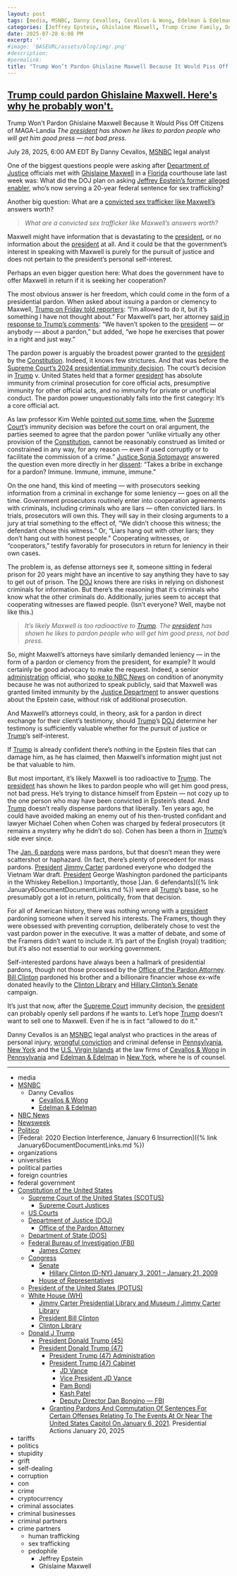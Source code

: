 ```yaml
---
layout: post
tags: [media, MSNBC, Danny Cevallos, Cevallos & Wong, Edelman & Edelman, NBC News, Newsweek, Politico, Federal –  2020 Election Interference January 6 Insurrection, organizations, universities, political parties, foreign countries, federal government, Constitution of the United States, Supreme Court of the United States (SCOTUS), Supreme Court Justices, US Courts, Department of Justice (DOJ), Office of the Pardon Attorney, Department of State (DOS), Federal Bureau of Investigation (FBI), James Comey, Congress, Senate, Hillary Clinton (D-NY) January 3 2001 – January 21 2009, House of Representatives, President of the United States (POTUS), White House (WH), Jimmy Carter Presidential Library and Museum / Jimmy Carter Library, President Bill Clinton, Clinton Library, Donald J Trump, President Donald Trump (45), President Donald Trump (47), President Trump (47) Administration, President Trump (47) Cabinet, JD Vance, Vice President JD Vance, Pam Bondi, Kash Patel, Deputy Director Dan Bongino — FBI, Granting Pardons And Commutation Of Sentences For Certain Offenses Relating To The Events At Or Near The United States Capitol On January 6 2021. Presidential Actions January 20 2025, tariffs, politics, stupidity, grift, self-dealing, corruption, con, crime, cryptocurrency, criminal associates, criminal businesses, criminal partners, crime partners, human trafficking, sex trafficking, pedophile, Jeffrey Epstein, Ghislaine Maxwell]
categories: [Jeffrey Epstein, Ghislaine Maxwell, Trump Crime Family, Donald Trump]
date: 2025-07-28 6:08 PM
excerpt: ''
#image: 'BASEURL/assets/blog/img/.png'
#description:
#permalink:
title: "Trump Won’t Pardon Ghislaine Maxwell Because It Would Piss Off Citizens of MAGA-Landia"
---
```



## [Trump could pardon Ghislaine Maxwell. Here's why he probably won't.](https://www.msnbc.com/opinion/msnbc-opinion/trump-ghislaine-maxwell-pardon-unlikely-epstein-case-rcna221335)
Trump Won't Pardon Ghislaine Maxwell Because It Would Piss Off Citizens of MAGA-Landia
*The [president](https://www.whitehouse.gov/) has shown he likes to pardon people who will get him good press — not bad press.*

July 28, 2025, 6:00 AM EDT
By Danny Cevallos, [MSNBC](https://www.msnbc.com/) legal analyst

One of the biggest questions people were asking after [Department of Justice](https://www.justice.gov/) officials met with [Ghislaine Maxwell](https://www.msnbc.com/top-stories/latest/ghislaine-maxwell-mike-johnson-murkowski-epstein-trump-rcna220816) in a [Florida](https://www.myflorida.com/) courthouse late last week was: What did the DOJ plan on asking [Jeffrey Epstein’s former alleged enabler](https://www.msnbc.com/the-last-word/watch/lawrence-what-did-trump-s-doj-lawyer-offer-ghislaine-maxwell-to-answer-his-questions-today-243813445659), who’s now serving a 20-year federal sentence for sex trafficking?

Another big question: What are a [convicted sex trafficker like Maxwell’s](https://www.msnbc.com/deadline-white-house/deadline-legal-blog/supreme-court-ghislaine-maxwell-appeal-epstein-trump-rcna220042) answers worth?

> *What are a convicted sex trafficker like Maxwell’s answers worth?*

Maxwell might have information that is devastating to the [president](https://www.whitehouse.gov/), or no information about the [president](https://www.whitehouse.gov/) at all. And it could be that the government’s interest in speaking with Maxwell is purely for the pursuit of justice and does not pertain to the president’s personal self-interest.

Perhaps an even bigger question here: What does the government have to offer Maxwell in return if it is seeking her cooperation?

The most obvious answer is her freedom, which could come in the form of a presidential pardon. When asked about issuing a pardon or clemency to Maxwell, [Trump on Friday told reporters](https://www.nbcnews.com/politics/white-house/trump-says-hasnt-considered-pardoning-ghislaine-maxwell-allowed-rcna221080): “I’m allowed to do it, but it’s something I have not thought about.” For Maxwell’s part, her attorney [said in response to Trump’s comments](https://www.newsweek.com/ghislaine-maxwell-trump-pardon-lawyer-reacts-2104306): “We haven’t spoken to the [president](https://www.whitehouse.gov/) — or anybody — about a pardon,” but added, “we hope he exercises that power in a right and just way.”

The pardon power is arguably the broadest power granted to the [president](https://www.whitehouse.gov/) by the [Constitution](https://constitution.congress.gov/). Indeed, it knows few strictures. And that was before the [Supreme Court’s 2024 presidential immunity decision](https://www.msnbc.com/opinion/msnbc-opinion/obama-trump-immunity-epstein-files-rcna220856). The court’s decision in [Trump](https://www.donaldjtrump.com/) v. United States held that a former [president](https://www.whitehouse.gov/) has absolute immunity from criminal prosecution for core official acts, presumptive immunity for other official acts, and no immunity for private or unofficial conduct. The pardon power unquestionably falls into the first category: It’s a core official act.

As law professor Kim Wehle [pointed out some time](https://www.politico.com/news/magazine/2024/05/30/supreme-court-pardon-power-donald-trump-00160486), when the [Supreme Court](https://www.supremecourt.gov/)’s immunity decision was before the court on oral argument, the parties seemed to agree that the pardon power “unlike virtually any other provision of the [Constitution](https://constitution.congress.gov/), cannot be reasonably construed as limited or constrained in any way, for any reason — even if used corruptly or to facilitate the commission of a crime.” [Justice Sonia Sotomayor](https://www.supremecourt.gov/about/justices.aspx) answered the question even more directly in her [dissent](https://urldefense.com/v3/__https:/www.bbc.co.uk/news/articles/c035zqe7lgro__;!!PIZeeW5wscynRQ!oRbUQRDaG8dIf3ycmEqxB0tJ8ht8sSPu1N4TA0c_f5OA3-Rj1Ytvs5RRGsadoCn2ZBHz8csbPknitWM5PVe--H4$): “Takes a bribe in exchange for a pardon? Immune. Immune, immune, immune.”

On the one hand, this kind of meeting — with prosecutors seeking information from a criminal in exchange for some leniency — goes on all the time. Government prosecutors routinely enter into cooperation agreements with criminals, including criminals who are liars — often convicted liars. In trials, prosecutors will own this. They will say in their closing arguments to a jury at trial something to the effect of, “We didn’t choose this witness; the defendant chose this witness.” Or, “Liars hang out with other liars; they don’t hang out with honest people.” Cooperating witnesses, or “cooperators,” testify favorably for prosecutors in return for leniency in their own cases.

The problem is, as defense attorneys see it, someone sitting in federal prison for 20 years might have an incentive to say anything they have to say to get out of prison. The [DOJ](https://www.justice.gov/) knows there are risks in relying on dishonest criminals for information. But there’s the reasoning that it’s criminals who know what the other criminals do. Additionally, juries seem to accept that cooperating witnesses are flawed people. (Isn’t everyone? Well, maybe not like this.)

> *It’s likely Maxwell is too radioactive to [Trump](https://www.donaldjtrump.com/). The [president](https://www.whitehouse.gov/) has shown he likes to pardon people who will get him good press, not bad press.*

So, might Maxwell’s attorneys have similarly demanded leniency — in the form of a pardon or clemency from the president, for example? It would certainly be good advocacy to make the request. Indeed, a senior [administration](https://www.whitehouse.gov/administration/) official, who [spoke to NBC News](https://www.nbcnews.com/politics/justice-department/ghislaine-maxwell-justice-department-meetings-rcna221240) on condition of anonymity because he was not authorized to speak publicly, said that Maxwell was granted limited immunity by the [Justice Department](https://www.justice.gov/) to answer questions about the Epstein case, without risk of additional prosecution.

And Maxwell’s attorneys could, in theory, ask for a pardon in direct exchange for their client’s testimony, should [Trump](https://www.donaldjtrump.com/)’s [DOJ](https://www.justice.gov/) determine her testimony is sufficiently valuable whether for the pursuit of justice or [Trump](https://www.donaldjtrump.com/)’s self-interest.

If [Trump](https://www.donaldjtrump.com/) is already confident there’s nothing in the Epstein files that can damage him, as he has claimed, then Maxwell’s information might just not be that valuable to him.

But most important, it’s likely Maxwell is too radioactive to [Trump](https://www.donaldjtrump.com/). The [president](https://www.whitehouse.gov/) has shown he likes to pardon people who will get him good press, not bad press. He’s trying to distance himself from Epstein — not cozy up to the one person who may have been convicted in Epstein’s stead. And [Trump](https://www.donaldjtrump.com/) doesn’t really dispense pardons that liberally. Ten years ago, he could have avoided making an enemy out of his then-trusted confidant and lawyer Michael Cohen when Cohen was charged by federal prosecutors (it remains a mystery why he didn’t do so). Cohen has been a thorn in [Trump](https://www.donaldjtrump.com/)’s side ever since.

The [Jan. 6 pardons](https://www.whitehouse.gov/presidential-actions/2025/01/granting-pardons-and-commutation-of-sentences-for-certain-offenses-relating-to-the-events-at-or-near-the-united-states-capitol-on-january-6-2021/) were mass pardons, but that doesn’t mean they were scattershot or haphazard. (In fact, there’s plenty of precedent for mass pardons. [President](https://www.whitehouse.gov/) [Jimmy Carter](https://www.jimmycarterlibrary.gov/jimmy-carter-presidential-library-and-museum) pardoned everyone who dodged the Vietnam War draft. [President](https://www.whitehouse.gov/) George Washington pardoned the participants in the Whiskey Rebellion.) Importantly, those [Jan. 6 defendants]({% link January6DocumentDocumentLinks.md %}) were all [Trump](https://www.donaldjtrump.com/)’s base, so he presumably got a lot in return, politically, from that decision.

For all of American history, there was nothing wrong with a [president](https://www.whitehouse.gov/) pardoning someone when it served his interests. The Framers, though they were obsessed with preventing corruption, deliberately chose to vest the vast pardon power in the executive. It was a matter of debate, and some of the Framers didn’t want to include it. It’s part of the English (royal) tradition; but it’s also not essential to our working government.

Self-interested pardons have always been a hallmark of presidential pardons, though not those processed by the [Office of the Pardon Attorney](https://www.justice.gov/pardon). [Bill Clinton](https://clintonwhitehouse2.archives.gov/) pardoned his brother and a billionaire financier whose ex-wife donated heavily to the [Clinton Library](https://www.clintonlibrary.gov/) and [Hillary Clinton’s Senate](https://bioguide.congress.gov/search/bio/C001041) campaign.

It’s just that now, after the [Supreme Court](https://www.supremecourt.gov/) immunity decision, the [president](https://www.whitehouse.gov/) can probably openly sell pardons if he wants to. Let’s hope [Trump](https://www.donaldjtrump.com/) doesn’t want to sell one to Maxwell. Even if he is in fact “allowed to do it.”

Danny Cevallos is an [MSNBC](https://www.msnbc.com/) legal analyst who practices in the areas of personal injury, [wrongful conviction](http://www.edelmanpclaw.com/Brand-Landing-Page_ppc_lp.shtml?dcmp=Branded_-_Search&_vsrefdom=p.7257) and criminal defense in [Pennsylvania](https://www.pa.gov/), [New York](https://www.ny.gov/) and the [U.S. Virgin Islands](https://www.vi.gov/) at the law firms of [Cevallos & Wong](http://www.cevalloswong.com/ourattorneys/danny/) in [Pennsylvania](https://www.pa.gov/) and [Edelman & Edelman](http://www.edelmanpclaw.com/) in [New York](https://www.ny.gov/), where he is of counsel.

----
- media
- [MSNBC](https://www.msnbc.com/)
    - Danny Cevallos
        - [Cevallos & Wong](http://www.cevalloswong.com/ourattorneys/danny/)
        - [Edelman & Edelman](http://www.edelmanpclaw.com/)
- [NBC News](https://www.nbcbews.com/) 
- [Newsweek](https://www.newsweek.com/)
- [Politico](https://www.politico.com/)
- [Federal: 2020 Election Interference, January 6 Insurrection]({% link January6DocumentDocumentLinks.md %})
- organizations 
- universities 
- political parties 
- foreign countries 
- federal government 
- [Constitution of the United States](https://constitution.congress.gov/)
    - [Supreme Court of the United States (SCOTUS)](https://www.supremecourt.gov/)
        - [Supreme Court Justices](https://www.supremecourt.gov/about/justices.aspx)
    - [US Courts](https://www.uscourts.gov/)
    - [Department of Justice (DOJ)](https://www.justice.gov/)
        - [Office of the Pardon Attorney](https://www.justice.gov/pardon)
   - [Department of State (DOS)](https://www.state.gov/)
    - [Federal Bureau of Investigation (FBI)](https://www.fbi.gov/)
        - [James Comey](https://www.fbi.gov/history/directors/james-b-comey)
    - [Congress](https://www.congress.gov/)
        - [Senate](https://www.senate.gov/)
            - [Hillary Clinton (D-NY) January 3, 2001 – January 21, 2009](https://bioguide.congress.gov/search/bio/C001041)
        - [House of Representatives](https://www.house.gov/)
    - [President of the United States (POTUS)](https://www.whitehouse.gov/)
    - [White House (WH)](https://www.whitehouse.gov/)
        - [Jimmy Carter Presidential Library and Museum / Jimmy Carter Library](https://www.jimmycarterlibrary.gov/jimmy-carter-presidential-library-and-museum)
        - [President Bill Clinton](https://clintonwhitehouse2.archives.gov/)
        - [Clinton Library](https://www.clintonlibrary.gov/)
    - [Donald J Trump](https://www.donaldjtrump.com/)
        - [President Donald Trump (45)](https://trumpwhitehouse.archives.gov/)
        - [President Donald Trump (47)](https://www.whitehouse.gov/administration/donald-j-trump/)
            - [President Trump (47) Administration](https://www.whitehouse.gov/administration/)
            - [President Trump (47) Cabinet](https://www.whitehouse.gov/administration/the-cabinet/)
                - [JD Vance](https://www.linkedin.com/in/jd-vance-770a9047/)
                - [Vice President JD Vance](https://www.whitehouse.gov/administration/jd-vance/)
                - [Pam Bondi](https://www.justice.gov/ag/staff-profile/meet-attorney-general)
                - [Kash Patel](https://www.fbi.gov/about/leadership-and-structure/director-patel)
                - [Deputy Director Dan Bongino — FBI](https://www.fbi.gov/about/leadership-and-structure/deputy-director-dan-bongino)
            - [Granting Pardons And Commutation Of Sentences For Certain Offenses Relating To The Events At Or Near The United States Capitol On January 6, 2021](https://www.whitehouse.gov/presidential-actions/2025/01/granting-pardons-and-commutation-of-sentences-for-certain-offenses-relating-to-the-events-at-or-near-the-united-states-capitol-on-january-6-2021/). Presidential Actions January 20, 2025
- tariffs
- politics
- stupidity
- grift
- self-dealing
- corruption
- con
- crime
- cryptocurrency 
- criminal associates
- criminal businesses
- criminal partners
- crime partners
    - human trafficking 
    - sex trafficking 
    - pedophile 
        - Jeffrey Epstein 
        - Ghislaine Maxwell

